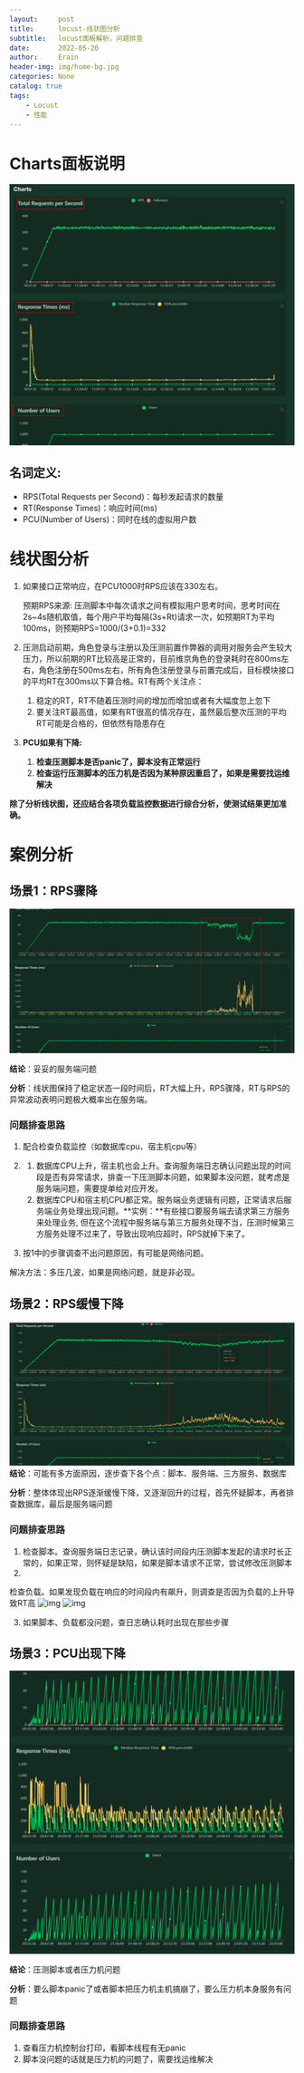 ```yaml
---
layout:     post
title:      locust-线状图分析
subtitle:   locust面板解析，问题排查
date:       2022-05-20
author:     Erain
header-img: img/home-bg.jpg
categories: None
catalog: true
tags:
    - Locust
    - 性能
---
```


# Charts面板说明

![img](../img/post/负载监控/locust-Charts面板说明.png)

## 名词定义:

- RPS(Total Requests per Second)：每秒发起请求的数量
- RT(Response Times)：响应时间(ms)
- PCU(Number of Users)：同时在线的虚拟用户数

# 线状图分析

1. 如果接口正常响应，在PCU1000时RPS应该在330左右。

   预期RPS来源: 压测脚本中每次请求之间有模拟用户思考时间，思考时间在2s~4s随机取值，每个用户平均每隔(3s+Rt)请求一次，如预期RT为平均100ms，则预期RPS=1000/(3+0.1)=332

1. 压测启动前期，角色登录与注册以及压测前置作弊器的调用对服务会产生较大压力，所以前期的RT比较高是正常的，目前维京角色的登录耗时在800ms左右，角色注册在500ms左右，所有角色注册登录与前置完成后，目标模块接口的平均RT在300ms以下算合格。RT有两个关注点：
    1. 稳定的RT，RT不随着压测时间的增加而增加或者有大幅度忽上忽下
    2. 要关注RT最高值，如果有RT很高的情况存在，虽然最后整次压测的平均RT可能是合格的，但依然有隐患存在

1. **PCU如果有下降:**

    1. **检查压测脚本是否panic了，脚本没有正常运行**
    2. **检查运行压测脚本的压力机是否因为某种原因重启了，如果是需要找运维解决**

**除了分析线状图，还应结合各项负载监控数据进行综合分析，使测试结果更加准确。**

# 案例分析

## 场景1：RPS骤降

![img](../img/post/负载监控/locust-RPS骤降.png)

**结论**：妥妥的服务端问题

**分析**：线状图保持了稳定状态一段时间后，RT大幅上升，RPS骤降，RT与RPS的异常波动表明问题极大概率出在服务端。

### 问题排查思路

1. 配合检查负载监控（如数据库cpu、宿主机cpu等）

1.
    1. 数据库CPU上升，宿主机也会上升。查询服务端日志确认问题出现的时间段是否有异常请求，排查一下压测脚本问题，如果脚本没问题，就考虑是服务端问题，需要提单给对应开发。
    2. 数据库CPU和宿主机CPU都正常。服务端业务逻辑有问题，正常请求后服务端业务处理出现问题。**实例：**有些接口要服务端去请求第三方服务来处理业务,
       但在这个流程中服务端与第三方服务处理不当，压测时候第三方服务处理不过来了，导致出现响应超时，RPS就掉下来了。

1. 按1中的步骤调查不出问题原因，有可能是网络问题。

解决方法：多压几波，如果是网络问题，就是非必现。

## 场景2：RPS缓慢下降

![img](../img/post/负载监控/locust-RPS缓慢下降.png)
**结论**：可能有多方面原因，逐步查下各个点：脚本、服务端、三方服务、数据库

**分析**：整体体现出RPS逐渐缓慢下降，又逐渐回升的过程，首先怀疑脚本，再者排查数据库，最后是服务端问题

### 问题排查思路

1. 检查脚本。查询服务端日志记录，确认该时间段内压测脚本发起的请求时长正常的，如果正常，则怀疑是缺陷，如果是脚本请求不正常，尝试修改压测脚本
2.

检查负载。如果发现负载在响应的时间段内有飙升，则调查是否因为负载的上升导致RT高
![img](https://cdn.nlark.com/yuque/0/2022/png/12902051/1651046599857-c3bcb84b-e268-4e2e-8c56-49df5c3d26c0.png)
![img](https://cdn.nlark.com/yuque/0/2022/png/12902051/1651046624528-50cf462e-e070-4f22-85b6-151bd9ec6962.png)

3. 如果脚本、负载都没问题，查日志确认耗时出现在那些步骤

## 场景3：PCU出现下降

![img](../img/post/负载监控/locust-PCU下降.png)

**结论**：压测脚本或者压力机问题

**分析**：要么脚本panic了或者脚本把压力机主机搞崩了，要么压力机本身服务有问题

### 问题排查思路

1. 查看压力机控制台打印，看脚本线程有无panic
2. 脚本没问题的话就是压力机的问题了，需要找运维解决